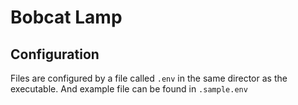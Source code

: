 # Bobcat Lamp

## Configuration

Files are configured by a file called `.env` in the same director as the
executable.  And example file can be found in `.sample.env`
